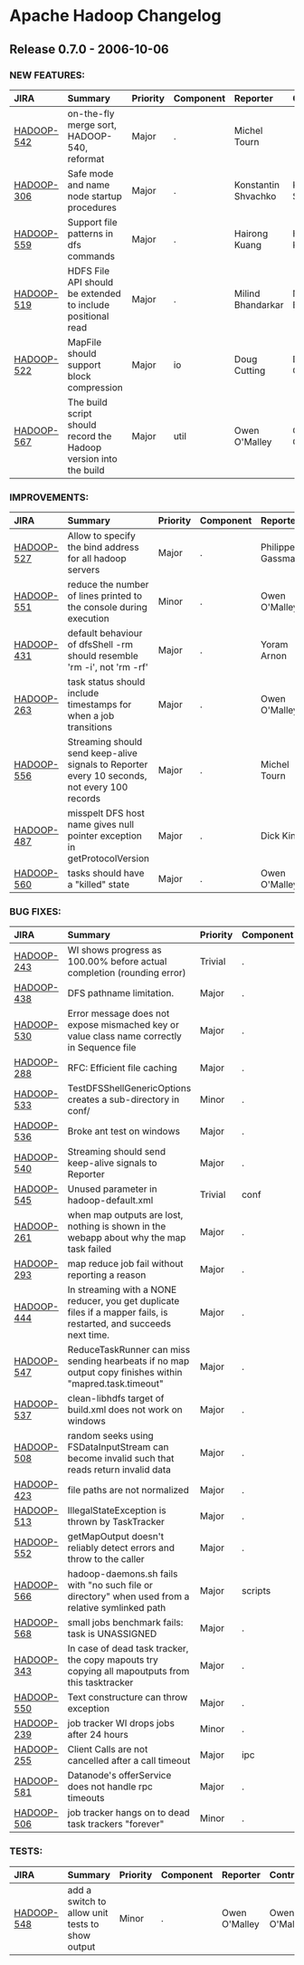 
<!---
# Licensed to the Apache Software Foundation (ASF) under one
# or more contributor license agreements.  See the NOTICE file
# distributed with this work for additional information
# regarding copyright ownership.  The ASF licenses this file
# to you under the Apache License, Version 2.0 (the
# "License"); you may not use this file except in compliance
# with the License.  You may obtain a copy of the License at
#
#     http://www.apache.org/licenses/LICENSE-2.0
#
# Unless required by applicable law or agreed to in writing, software
# distributed under the License is distributed on an "AS IS" BASIS,
# WITHOUT WARRANTIES OR CONDITIONS OF ANY KIND, either express or implied.
# See the License for the specific language governing permissions and
# limitations under the License.
-->
# Apache Hadoop Changelog

## Release 0.7.0 - 2006-10-06



### NEW FEATURES:

| JIRA | Summary | Priority | Component | Reporter | Contributor |
|:---- |:---- | :--- |:---- |:---- |:---- |
| [HADOOP-542](https://issues.apache.org/jira/browse/HADOOP-542) | on-the-fly merge sort, HADOOP-540, reformat |  Major | . | Michel Tourn |  |
| [HADOOP-306](https://issues.apache.org/jira/browse/HADOOP-306) | Safe mode and name node startup procedures |  Major | . | Konstantin Shvachko | Konstantin Shvachko |
| [HADOOP-559](https://issues.apache.org/jira/browse/HADOOP-559) | Support file patterns in dfs commands |  Major | . | Hairong Kuang | Hairong Kuang |
| [HADOOP-519](https://issues.apache.org/jira/browse/HADOOP-519) | HDFS File API should be extended to include positional read |  Major | . | Milind Bhandarkar | Milind Bhandarkar |
| [HADOOP-522](https://issues.apache.org/jira/browse/HADOOP-522) | MapFile should support block compression |  Major | io | Doug Cutting | Doug Cutting |
| [HADOOP-567](https://issues.apache.org/jira/browse/HADOOP-567) | The build script should record the Hadoop version into the build |  Major | util | Owen O'Malley | Owen O'Malley |


### IMPROVEMENTS:

| JIRA | Summary | Priority | Component | Reporter | Contributor |
|:---- |:---- | :--- |:---- |:---- |:---- |
| [HADOOP-527](https://issues.apache.org/jira/browse/HADOOP-527) | Allow to specify the bind address for all hadoop servers |  Major | . | Philippe Gassmann |  |
| [HADOOP-551](https://issues.apache.org/jira/browse/HADOOP-551) | reduce the number of lines printed to the console during execution |  Minor | . | Owen O'Malley | Owen O'Malley |
| [HADOOP-431](https://issues.apache.org/jira/browse/HADOOP-431) | default behaviour of dfsShell -rm should resemble 'rm -i', not 'rm -rf' |  Major | . | Yoram Arnon | Sameer Paranjpye |
| [HADOOP-263](https://issues.apache.org/jira/browse/HADOOP-263) | task status should include timestamps for when a job transitions |  Major | . | Owen O'Malley | Sanjay Dahiya |
| [HADOOP-556](https://issues.apache.org/jira/browse/HADOOP-556) | Streaming should send keep-alive signals to Reporter every 10 seconds, not every 100 records |  Major | . | Michel Tourn |  |
| [HADOOP-487](https://issues.apache.org/jira/browse/HADOOP-487) | misspelt DFS host name gives null pointer exception in getProtocolVersion |  Major | . | Dick King | Sameer Paranjpye |
| [HADOOP-560](https://issues.apache.org/jira/browse/HADOOP-560) | tasks should have a "killed" state |  Major | . | Owen O'Malley | Owen O'Malley |


### BUG FIXES:

| JIRA | Summary | Priority | Component | Reporter | Contributor |
|:---- |:---- | :--- |:---- |:---- |:---- |
| [HADOOP-243](https://issues.apache.org/jira/browse/HADOOP-243) | WI shows progress as 100.00% before actual completion (rounding error) |  Trivial | . | Yoram Arnon | Owen O'Malley |
| [HADOOP-438](https://issues.apache.org/jira/browse/HADOOP-438) | DFS pathname limitation. |  Major | . | Konstantin Shvachko | Wendy Chien |
| [HADOOP-530](https://issues.apache.org/jira/browse/HADOOP-530) | Error message does not expose mismached key or value class name correctly in Sequence file |  Major | . | Hairong Kuang | Hairong Kuang |
| [HADOOP-288](https://issues.apache.org/jira/browse/HADOOP-288) | RFC: Efficient file caching |  Major | . | Michel Tourn | Mahadev konar |
| [HADOOP-533](https://issues.apache.org/jira/browse/HADOOP-533) | TestDFSShellGenericOptions creates a sub-directory in conf/ |  Minor | . | Doug Cutting | Hairong Kuang |
| [HADOOP-536](https://issues.apache.org/jira/browse/HADOOP-536) | Broke ant test on windows |  Major | . | Mahadev konar |  |
| [HADOOP-540](https://issues.apache.org/jira/browse/HADOOP-540) | Streaming should send keep-alive signals to Reporter |  Major | . | Michel Tourn |  |
| [HADOOP-545](https://issues.apache.org/jira/browse/HADOOP-545) | Unused parameter in hadoop-default.xml |  Trivial | conf | Philippe Gassmann |  |
| [HADOOP-261](https://issues.apache.org/jira/browse/HADOOP-261) | when map outputs are lost, nothing is shown in the webapp about why the map task failed |  Major | . | Owen O'Malley | Owen O'Malley |
| [HADOOP-293](https://issues.apache.org/jira/browse/HADOOP-293) | map reduce job fail without reporting a reason |  Major | . | Yoram Arnon | Owen O'Malley |
| [HADOOP-444](https://issues.apache.org/jira/browse/HADOOP-444) | In streaming with a NONE reducer, you get duplicate files if a mapper fails, is restarted, and succeeds next time. |  Major | . | Dick King | Michel Tourn |
| [HADOOP-547](https://issues.apache.org/jira/browse/HADOOP-547) | ReduceTaskRunner can miss sending hearbeats if no map output copy finishes within "mapred.task.timeout" |  Major | . | Sanjay Dahiya | Sanjay Dahiya |
| [HADOOP-537](https://issues.apache.org/jira/browse/HADOOP-537) | clean-libhdfs target of build.xml does not work on windows |  Major | . | Konstantin Shvachko | Arun C Murthy |
| [HADOOP-508](https://issues.apache.org/jira/browse/HADOOP-508) | random seeks using FSDataInputStream can become invalid such that reads return invalid data |  Major | . | Christian Kunz | Milind Bhandarkar |
| [HADOOP-423](https://issues.apache.org/jira/browse/HADOOP-423) | file paths are not normalized |  Major | . | Christian Kunz | Wendy Chien |
| [HADOOP-513](https://issues.apache.org/jira/browse/HADOOP-513) | IllegalStateException is thrown by TaskTracker |  Major | . | Konstantin Shvachko | Owen O'Malley |
| [HADOOP-552](https://issues.apache.org/jira/browse/HADOOP-552) | getMapOutput doesn't reliably detect errors and throw to the caller |  Major | . | Owen O'Malley | Owen O'Malley |
| [HADOOP-566](https://issues.apache.org/jira/browse/HADOOP-566) | hadoop-daemons.sh fails with "no such file or directory" when used from a relative symlinked path |  Major | scripts | Lee Faris | Doug Cutting |
| [HADOOP-568](https://issues.apache.org/jira/browse/HADOOP-568) | small jobs benchmark fails: task is UNASSIGNED |  Major | . | Yoram Arnon | Owen O'Malley |
| [HADOOP-343](https://issues.apache.org/jira/browse/HADOOP-343) | In case of dead task tracker, the copy mapouts try copying all mapoutputs from this tasktracker |  Major | . | Mahadev konar | Sameer Paranjpye |
| [HADOOP-550](https://issues.apache.org/jira/browse/HADOOP-550) | Text constructure can throw exception |  Major | . | Bryan Pendleton | Hairong Kuang |
| [HADOOP-239](https://issues.apache.org/jira/browse/HADOOP-239) | job tracker WI drops jobs after 24 hours |  Minor | . | Yoram Arnon | Sanjay Dahiya |
| [HADOOP-255](https://issues.apache.org/jira/browse/HADOOP-255) | Client Calls are not cancelled after a call timeout |  Major | ipc | Naveen Nalam | Owen O'Malley |
| [HADOOP-581](https://issues.apache.org/jira/browse/HADOOP-581) | Datanode's offerService does not handle rpc timeouts |  Major | . | Owen O'Malley | Owen O'Malley |
| [HADOOP-506](https://issues.apache.org/jira/browse/HADOOP-506) | job tracker hangs on to dead task trackers "forever" |  Minor | . | Yoram Arnon | Sanjay Dahiya |


### TESTS:

| JIRA | Summary | Priority | Component | Reporter | Contributor |
|:---- |:---- | :--- |:---- |:---- |:---- |
| [HADOOP-548](https://issues.apache.org/jira/browse/HADOOP-548) | add a switch to allow unit tests to show output |  Minor | . | Owen O'Malley | Owen O'Malley |


